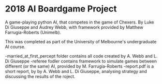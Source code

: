 # 2018 AI Boardgame Project
A game-playing python AI, that competes in the game of Chexers. By Luke Di Giuseppe and Audrey Webb, with framework provided by Matthew Farrugia-Roberts (Unimelb).

This was completed as part of the University of Melbourne's undergraduate AI course.

-married_at_first_percept folder contains all code created by A. Webb and L. Di Giuseppe
-referee fodler contains framework to simulate games between different (or the same) AI, provided by M. Farrugia-Roberts
-report.pdf is a short report, by by A. Webb and L. Di Giuseppe, analysing strategy and discussing the results of the roject.
